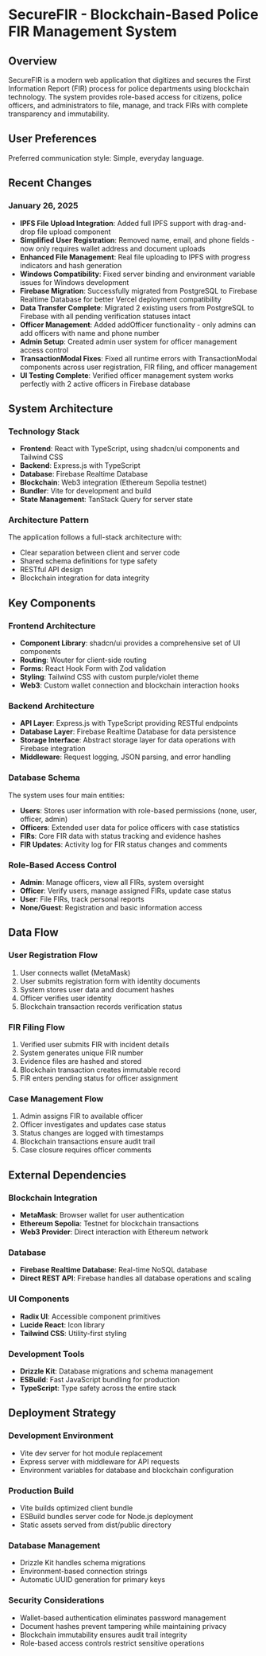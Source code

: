 # SecureFIR - Blockchain-Based Police FIR Management System

## Overview

SecureFIR is a modern web application that digitizes and secures the First Information Report (FIR) process for police departments using blockchain technology. The system provides role-based access for citizens, police officers, and administrators to file, manage, and track FIRs with complete transparency and immutability.

## User Preferences

Preferred communication style: Simple, everyday language.

## Recent Changes

### January 26, 2025
- **IPFS File Upload Integration**: Added full IPFS support with drag-and-drop file upload component
- **Simplified User Registration**: Removed name, email, and phone fields - now only requires wallet address and document uploads  
- **Enhanced File Management**: Real file uploading to IPFS with progress indicators and hash generation
- **Windows Compatibility**: Fixed server binding and environment variable issues for Windows development
- **Firebase Migration**: Successfully migrated from PostgreSQL to Firebase Realtime Database for better Vercel deployment compatibility
- **Data Transfer Complete**: Migrated 2 existing users from PostgreSQL to Firebase with all pending verification statuses intact
- **Officer Management**: Added addOfficer functionality - only admins can add officers with name and phone number
- **Admin Setup**: Created admin user system for officer management access control
- **TransactionModal Fixes**: Fixed all runtime errors with TransactionModal components across user registration, FIR filing, and officer management
- **UI Testing Complete**: Verified officer management system works perfectly with 2 active officers in Firebase database

## System Architecture

### Technology Stack
- **Frontend**: React with TypeScript, using shadcn/ui components and Tailwind CSS
- **Backend**: Express.js with TypeScript
- **Database**: Firebase Realtime Database
- **Blockchain**: Web3 integration (Ethereum Sepolia testnet)
- **Bundler**: Vite for development and build
- **State Management**: TanStack Query for server state

### Architecture Pattern
The application follows a full-stack architecture with:
- Clear separation between client and server code
- Shared schema definitions for type safety
- RESTful API design
- Blockchain integration for data integrity

## Key Components

### Frontend Architecture
- **Component Library**: shadcn/ui provides a comprehensive set of UI components
- **Routing**: Wouter for client-side routing
- **Forms**: React Hook Form with Zod validation
- **Styling**: Tailwind CSS with custom purple/violet theme
- **Web3**: Custom wallet connection and blockchain interaction hooks

### Backend Architecture
- **API Layer**: Express.js with TypeScript providing RESTful endpoints
- **Database Layer**: Firebase Realtime Database for data persistence
- **Storage Interface**: Abstract storage layer for data operations with Firebase integration
- **Middleware**: Request logging, JSON parsing, and error handling

### Database Schema
The system uses four main entities:
- **Users**: Stores user information with role-based permissions (none, user, officer, admin)
- **Officers**: Extended user data for police officers with case statistics
- **FIRs**: Core FIR data with status tracking and evidence hashes
- **FIR Updates**: Activity log for FIR status changes and comments

### Role-Based Access Control
- **Admin**: Manage officers, view all FIRs, system oversight
- **Officer**: Verify users, manage assigned FIRs, update case status
- **User**: File FIRs, track personal reports
- **None/Guest**: Registration and basic information access

## Data Flow

### User Registration Flow
1. User connects wallet (MetaMask)
2. User submits registration form with identity documents
3. System stores user data and document hashes
4. Officer verifies user identity
5. Blockchain transaction records verification status

### FIR Filing Flow
1. Verified user submits FIR with incident details
2. System generates unique FIR number
3. Evidence files are hashed and stored
4. Blockchain transaction creates immutable record
5. FIR enters pending status for officer assignment

### Case Management Flow
1. Admin assigns FIR to available officer
2. Officer investigates and updates case status
3. Status changes are logged with timestamps
4. Blockchain transactions ensure audit trail
5. Case closure requires officer comments

## External Dependencies

### Blockchain Integration
- **MetaMask**: Browser wallet for user authentication
- **Ethereum Sepolia**: Testnet for blockchain transactions
- **Web3 Provider**: Direct interaction with Ethereum network

### Database
- **Firebase Realtime Database**: Real-time NoSQL database
- **Direct REST API**: Firebase handles all database operations and scaling

### UI Components
- **Radix UI**: Accessible component primitives
- **Lucide React**: Icon library
- **Tailwind CSS**: Utility-first styling

### Development Tools
- **Drizzle Kit**: Database migrations and schema management
- **ESBuild**: Fast JavaScript bundling for production
- **TypeScript**: Type safety across the entire stack

## Deployment Strategy

### Development Environment
- Vite dev server for hot module replacement
- Express server with middleware for API requests
- Environment variables for database and blockchain configuration

### Production Build
- Vite builds optimized client bundle
- ESBuild bundles server code for Node.js deployment
- Static assets served from dist/public directory

### Database Management
- Drizzle Kit handles schema migrations
- Environment-based connection strings
- Automatic UUID generation for primary keys

### Security Considerations
- Wallet-based authentication eliminates password management
- Document hashes prevent tampering while maintaining privacy
- Blockchain immutability ensures audit trail integrity
- Role-based access controls restrict sensitive operations
